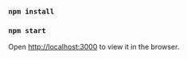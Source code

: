 ### `npm install`

### `npm start`

Open [http://localhost:3000](http://localhost:3000) to view it in the browser.
